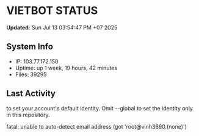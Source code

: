 # VIETBOT STATUS
**Updated**: Sun Jul 13 03:54:47 PM +07 2025

## System Info
- IP: 103.77.172.150
- Uptime: up 1 week, 19 hours, 42 minutes
- Files: 39295

## Last Activity

to set your account's default identity.
Omit --global to set the identity only in this repository.

fatal: unable to auto-detect email address (got 'root@vinh3690.(none)')
